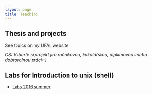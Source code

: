 ```yaml
---
layout: page
title: Teaching
---
```


## Thesis and projects
[See topics on my UFAL website](https://ufal.mff.cuni.cz/ondrej-platek#projects)


*CS: Vyberte si projekt pro ročníkovou, bakalářskou, diplomovou anebo dobrovolnou práci:-)*

## Labs for Introduction to unix (shell)
- [Labs 2016 summer](/2016/02/22/labs-unix/)
